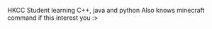 HKCC Student learning C++, java and python
Also knows minecraft command if this interest you :>

<!---
Doramuh/Doramuh is a ✨ special ✨ repository because its `README.md` (this file) appears on your GitHub profile.
You can click the Preview link to take a look at your changes.
--->
